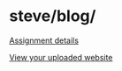 # steve/blog/

[Assignment details](/homework/blog)

[View your uploaded website](https://mpaulweeks.github.io/cfc2018/students/steve/blog/)
